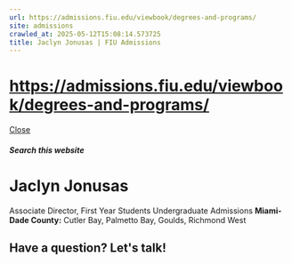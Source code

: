 ```yaml
---
url: https://admissions.fiu.edu/viewbook/degrees-and-programs/
site: admissions
crawled_at: 2025-05-12T15:08:14.573725
title: Jaclyn Jonusas | FIU Admissions
---
```


# https://admissions.fiu.edu/viewbook/degrees-and-programs/

[ Close ](https://admissions.fiu.edu/contact/find-your-counselor/counselors/jaclyn-jonusas.html)
##### Search this website
# Jaclyn Jonusas
Associate Director, First Year Students
Undergraduate Admissions
**Miami-Dade County:** Cutler Bay, Palmetto Bay, Goulds, Richmond West
## Have a question? Let's talk!

